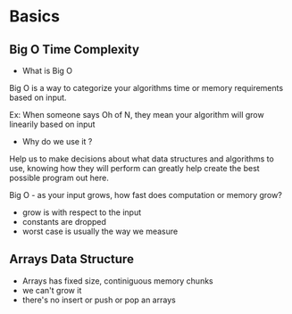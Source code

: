 # Basics

## Big O Time Complexity

- What is Big O

Big O is a way to categorize your algorithms time or memory requirements based on input.

Ex: When someone says Oh of N, they mean your algorithm will grow linearily based on input

- Why do we use it ?

Help us to make decisions about what data structures and algorithms to use, knowing how they will perform can greatly help create the best possible program out here.

Big O - as your input grows, how fast does computation or memory grow?

- grow is with respect to the input
- constants are dropped
- worst case is usually the way we measure


## Arrays Data Structure

- Arrays has fixed size, continiguous memory chunks
- we can't grow it
- there's no insert or push or pop an arrays